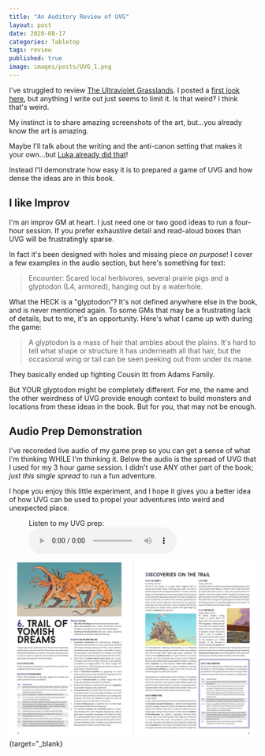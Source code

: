 ```yaml
---
title: "An Auditory Review of UVG"
layout: post
date: 2020-08-17
categories: Tabletop
tags: review
published: true
image: images/posts/UVG_1.png
---
```


I've struggled to review [The Ultraviolet Grasslands](https://www.wizardthieffighter.com/ultraviolet-grasslands/). I posted a [first look here](/david/2019/06/PlayReport), but anything I write out just seems to limit it. Is that weird? I think that's weird.

My instinct is to share amazing screenshots of the art, but...you already know the art is amazing.

Maybe I'll talk about the writing and the anti-canon setting that makes it your own...but [Luka already did that](https://www.wizardthieffighter.com/2019/anti-canon-worlds-and-the-uvg/)!

Instead I'll demonstrate how easy it is to prepared a game of UVG and how dense the ideas are in this book.

## I like Improv

I'm an improv GM at heart. I just need one or two good ideas to run a four-hour session. If you prefer exhaustive detail and read-aloud boxes than UVG will be frustratingly sparse.

In fact it's been designed with holes and missing piece *on purpose*! I cover a few examples in the audio section, but here's something for text:

> Encounter: Scared local herbivores, several prairie pigs and a glyptodon (L4, armored), hanging out by a waterhole.

What the HECK is a "glyptodon"? It's not defined anywhere else in the book, and is never mentioned again. To some GMs that may be a frustrating lack of details, but to me, it's an opportunity. Here's what I came up with during the game:

> A glyptodon is a mass of hair that ambles about the plains. It's hard to tell what shape or structure it has underneath all that hair, but the occasional wing or tail can be seen peeking out from under its mane.

They basically ended up fighting Cousin Itt from Adams Family.

But YOUR glyptodon might be completely different. For me, the name and the other weirdness of UVG provide enough context to build monsters and locations from these ideas in the book. But for you, that may not be enough. 

## Audio Prep Demonstration

I've recoreded live audio of my game prep so you can get a sense of what I'm thinking WHILE I'm thinking it. Below the audio is the spread of UVG that I used for my 3 hour game session. I didn't use ANY other part of the book; *just this single spread* to run a fun adventure.

I hope you enjoy this little experiment, and I hope it gives you a better idea of how UVG can be used to propel your adventures into weird and unexpected place.

<figure>
    <figcaption>Listen to my UVG prep:</figcaption>
    <audio
        controls
        src="/files/Audio/UVGReview.mp3">
            Your browser does not support the
            <code>audio</code> element.
    </audio>
</figure>

[![images/posts/UVG-vomish.png](/images/posts/UVG-vomish.png)](/images/posts/UVG-vomish.png){target="_blank}
